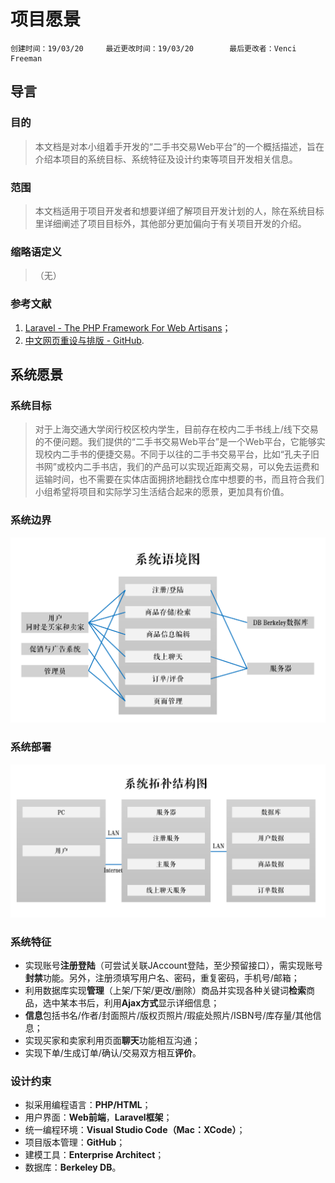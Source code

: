 # 项目愿景

```
创建时间：19/03/20     最近更改时间：19/03/20        最后更改者：Venci Freeman
```

## 导言

### 目的

> 本文档是对本小组着手开发的“二手书交易Web平台”的一个概括描述，旨在介绍本项目的系统目标、系统特征及设计约束等项目开发相关信息。

### 范围

> 本文档适用于项目开发者和想要详细了解项目开发计划的人，除在系统目标里详细阐述了项目目标外，其他部分更加偏向于有关项目开发的介绍。

### 缩略语定义

> （无）

### 参考文献

1. [Laravel - The PHP Framework For Web Artisans](https://laravel.com "Markdown")；
2. [中文网页重设与排版 - GitHub](https://github.com/sofish/typo.css "Markdown").



## 系统愿景

### 系统目标

> 对于上海交通大学闵行校区校内学生，目前存在校内二手书线上/线下交易的不便问题。我们提供的“二手书交易Web平台”是一个Web平台，它能够实现校内二手书的便捷交易。不同于以往的二手书交易平台，比如“孔夫子旧书网”或校内二手书店，我们的产品可以实现近距离交易，可以免去运费和运输时间，也不需要在实体店面拥挤地翻找仓库中想要的书，而且符合我们小组希望将项目和实际学习生活结合起来的愿景，更加具有价值。

### 系统边界

![](https://github.com/VenciFreeman/Platform/blob/master/pic/context_map.png)

### 系统部署

![](https://github.com/VenciFreeman/Platform/blob/master/pic/topology_diagram.png)

### 系统特征

- 实现账号**注册登陆**（可尝试关联JAccount登陆，至少预留接口），需实现账号**封禁**功能。另外，注册须填写用户名、密码，重复密码，手机号/邮箱；
- 利用数据库实现**管理**（上架/下架/更改/删除）商品并实现各种关键词**检索**商品，选中某本书后，利用**Ajax方式**显示详细信息；
- **信息**包括书名/作者/封面照片/版权页照片/瑕疵处照片/ISBN号/库存量/其他信息；
- 实现买家和卖家利用页面**聊天**功能相互沟通；
- 实现下单/生成订单/确认/交易双方相互**评价**。

### 设计约束

- 拟采用编程语言：**PHP/HTML**；
- 用户界面：**Web前端**，**Laravel框架**；
- 统一编程环境：**Visual Studio Code（Mac：XCode）**；
- 项目版本管理：**GitHub**；
- 建模工具：**Enterprise Architect**；
- 数据库：**Berkeley DB**。
